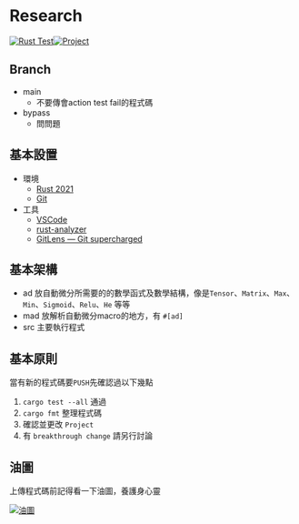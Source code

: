 # Research

[![Rust Test](https://github.com/MDResearch/research/actions/workflows/rust.yml/badge.svg)](https://github.com/MDResearch/research/actions/workflows/rust.yml)[![Project](https://img.shields.io/badge/Project-WIP-brightgreen)](https://github.com/orgs/MDResearch/projects/2)



## Branch

- main 
    - 不要傳會action test fail的程式碼
- bypass
    - 問問題

## 基本設置

- 環境
    - [Rust 2021](https://www.rust-lang.org/tools/install)
    - [Git](https://git-scm.com/)
- 工具
    - [VSCode](https://code.visualstudio.com)
    - [rust-analyzer](https://marketplace.visualstudio.com/items?itemName=matklad.rust-analyzer)
    - [GitLens — Git supercharged](https://marketplace.visualstudio.com/items?itemName=eamodio.gitlens)

## 基本架構

- ad
    放自動微分所需要的的數學函式及數學結構，像是`Tensor`、`Matrix`、`Max`、`Min`、`Sigmoid`、`Relu`、`He` 等等
- mad
    放解析自動微分macro的地方，有 `#[ad]`
- src
    主要執行程式

## 基本原則

當有新的程式碼要`PUSH`先確認過以下幾點
1. `cargo test --all` 通過
2. `cargo fmt` 整理程式碼
3. 確認並更改 `Project`
4. 有 `breakthrough change` 請另行討論


## 油圖

上傳程式碼前記得看一下油圖，養護身心靈

[![油圖](https://pixiv.cat/83554234-2.png)](https://www.pixiv.net/artworks/83554234)
